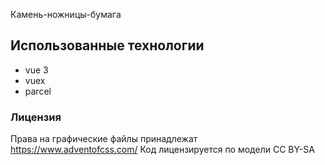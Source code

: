 Камень-ножницы-бумага

## Использованные технологии

* vue 3
* vuex
* parcel


### Лицензия

Права на графические файлы принадлежат https://www.adventofcss.com/
Код лицензируется по модели CC BY-SA
